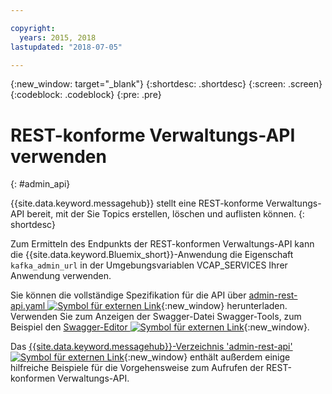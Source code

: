 ```yaml
---

copyright:
  years: 2015, 2018
lastupdated: "2018-07-05"

---
```


{:new_window: target="_blank"}
{:shortdesc: .shortdesc}
{:screen: .screen}
{:codeblock: .codeblock}
{:pre: .pre}

# REST-konforme Verwaltungs-API verwenden
{: #admin_api}

{{site.data.keyword.messagehub}} stellt eine REST-konforme Verwaltungs-API bereit, mit der Sie Topics erstellen, löschen und auflisten können.
{: shortdesc}

Zum Ermitteln des Endpunkts der REST-konformen Verwaltungs-API kann die {{site.data.keyword.Bluemix_short}}-Anwendung die Eigenschaft `kafka_admin_url` in der Umgebungsvariablen VCAP_SERVICES Ihrer Anwendung verwenden.

Sie können die vollständige Spezifikation für die API über [admin-rest-api.yaml ![Symbol für externen Link](../../icons/launch-glyph.svg "Symbol für externen Link")](https://github.com/ibm-messaging/message-hub-docs/blob/master/admin-rest-api/admin-rest-api.yaml){:new_window} herunterladen.
Verwenden Sie zum Anzeigen der Swagger-Datei Swagger-Tools, zum Beispiel den [Swagger-Editor ![Symbol für externen Link](../../icons/launch-glyph.svg "Symbol für externen Link")](http://editor.swagger.io/#/){:new_window}.

Das [{{site.data.keyword.messagehub}}-Verzeichnis 'admin-rest-api' ![Symbol für externen Link](../../icons/launch-glyph.svg "Symbol für externen Link")](https://github.com/ibm-messaging/message-hub-docs/tree/master/admin-rest-api){:new_window} enthält außerdem einige hilfreiche Beispiele für die Vorgehensweise zum Aufrufen der REST-konformen Verwaltungs-API.



